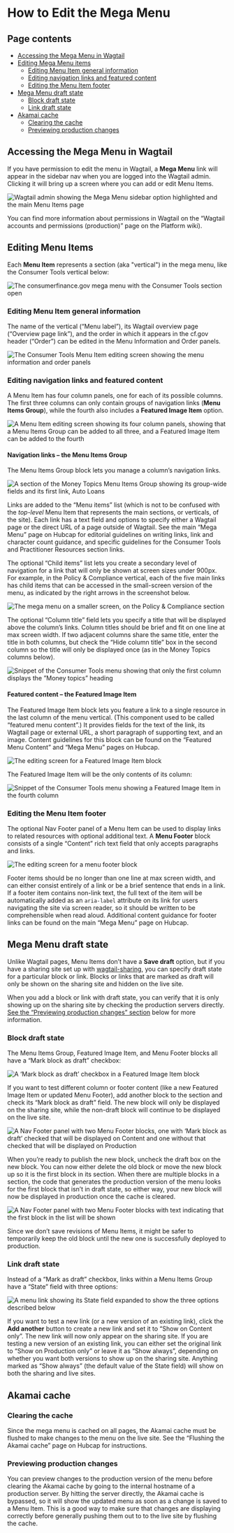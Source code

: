 # How to Edit the Mega Menu




## Page contents

- [Accessing the Mega Menu in Wagtail](#accessing-the-mega-menu-in-wagtail)
- [Editing Mega Menu items](#editing-menu-items)
    - [Editing Menu Item general information](#editing-menu-item-general-information)
    - [Editing navigation links and featured content](#editing-navigation-links-and-featured-content)
    - [Editing the Menu Item footer](#editing-the-menu-item-footer)
- [Mega Menu draft state](#mega-menu-draft-state)
    - [Block draft state](#block-draft-state)
    - [Link draft state](#link-draft-state)
- [Akamai cache](#akamai-cache)
    - [Clearing the cache](#clearing-the-cache)
    - [Previewing production changes](#previewing-production-changes)




## Accessing the Mega Menu in Wagtail

If you have permission to edit the menu in Wagtail, a **Mega Menu** link
will appear in the sidebar nav when you are logged into the Wagtail admin.
Clicking it will bring up a screen where you can add or edit Menu Items.

![Wagtail admin showing the Mega Menu sidebar option highlighted and the main Menu Items page](img/mega-menu/mega-menu-access.png)

You can find more information about permissions in Wagtail on the
“Wagtail accounts and permissions (production)” page on the Platform wiki).




## Editing Menu Items

Each **Menu Item** represents a section (aka "vertical") in the mega menu,
like the Consumer Tools vertical below:

![The consumerfinance.gov mega menu with the Consumer Tools section open](img/mega-menu/mega-menu.png)


### Editing Menu Item general information

The name of the vertical (“Menu label”),
its Wagtail overview page (“Overview page link”),
and the order in which it appears in the cf.gov header (“Order”)
can be edited in the Menu Information and Order panels.

![The Consumer Tools Menu Item editing screen showing the menu information and order panels](img/mega-menu/general-information.png)


### Editing navigation links and featured content

A Menu Item has four column panels, one for each of its possible columns.
The first three columns can only contain groups of navigation links
(**Menu Items Group**), while the fourth also includes
a **Featured Image Item** option.

![A Menu Item editing screen showing its four column panels, showing that a Menu Items Group can be added to all three, and a Featured Image Item can be added to the fourth](img/mega-menu/mega-menu-columns.png)

#### Navigation links – the Menu Items Group

The Menu Items Group block lets you manage a column’s navigation links.

![A section of the Money Topics Menu Items Group showing its group-wide fields and its first link, Auto Loans](img/mega-menu/menu-items-group.png)

Links are added to the “Menu items” list
(which is not to be confused with the _top-level_ Menu Item
that represents the main sections, or verticals, of the site).
Each link has a text field and options to specify either a Wagtail page
or the direct URL of a page outside of Wagtail.
See the main “Mega Menu” page on Hubcap for
editorial guidelines on writing links, link and character count guidance,
and specific guidelines for
the Consumer Tools and Practitioner Resources section links.

The optional “Child items” list lets you create a secondary level of navigation
for a link that will only be shown at screen sizes under 900px.
For example, in the Policy & Compliance vertical, each of the five main links
has child items that can be accessed in the small-screen version of the menu,
as indicated by the right arrows in the screenshot below.

![The mega menu on a smaller screen, on the Policy & Compliance section](img/mega-menu/secondary-nav.png)

The optional “Column title” field lets you
specify a title that will be displayed above the column’s links.
Column titles should be brief and fit on one line at max screen width.
If two adjacent columns share the same title, enter the title in both columns,
but check the “Hide column title” box in the second column
so the title will only be displayed once (as in the Money Topics columns below).

![Snippet of the Consumer Tools menu showing that only the first column displays the ”Money topics” heading](img/mega-menu/column-title.png)

#### Featured content – the Featured Image Item

The Featured Image Item block lets you feature a link to
a single resource in the last column of the menu vertical.
(This component used to be called “featured menu content”.)
It provides fields for the text of the link, its Wagtail page or external URL,
a short paragraph of supporting text, and an image.
Content guidelines for this block can be found on the “Featured Menu Content”
and “Mega Menu” pages on Hubcap.

![The editing screen for a Featured Image Item block](img/mega-menu/featured-image-item-admin.png)

The Featured Image Item will be the only contents of its column:  

![Snippet of the Consumer Tools menu showing a Featured Image Item in the fourth column](img/mega-menu/featured-image-item.png)


### Editing the Menu Item footer

The optional Nav Footer panel of a Menu Item can be used to
display links to related resources with optional additional text.
A **Menu Footer** block consists of a single “Content” rich text field that only accepts paragraphs and links.

![The editing screen for a menu footer block](img/mega-menu/nav-footer.png)

Footer items should be no longer than one line at max screen width, and can
either consist entirely of a link or be a brief sentence that ends in a link.
If a footer item contains non-link text, the full text of the item
will be automatically added as an `aria-label` attribute on its link
for users navigating the site via screen reader,
so it should be written to be comprehensible when read aloud.
Additional content guidance for footer links can be found on
the main “Mega Menu” page on Hubcap.




## Mega Menu draft state

Unlike Wagtail pages, Menu Items don’t have a **Save draft** option,
but if you have a sharing site set up with
[wagtail-sharing](https://github.com/cfpb/wagtail-sharing),
you can specify draft state for a particular block or link.
Blocks or links that are marked as draft will only
be shown on the sharing site and hidden on the live site.

When you add a block or link with draft state, you can verify that
it is only showing up on the sharing site
by checking the production servers directly.
[See the “Previewing production changes” section](#previewing-production-changes)
below for more information.


### Block draft state

The Menu Items Group, Featured Image Item, and Menu Footer blocks
all have a “Mark block as draft” checkbox:

![A ‘Mark block as draft’ checkbox in a Featured Image Item block](img/mega-menu/block-draft-state.png)

If you want to test different column or footer content
(like a new Featured Image Item or updated Menu Footer),
add another block to the section and check its “Mark block as draft” field.
The new block will only be displayed on the sharing site,
while the non-draft block will continue to be displayed on the live site.

![A Nav Footer panel with two Menu Footer blocks, one with ‘Mark block as draft’ checked that will be displayed on Content and one without that checked that will be displayed on Production](img/mega-menu/draft-footer-block.png)

When you’re ready to publish the new block,
uncheck the draft box on the new block.
You can now either delete the old block or move the new block up
so it is the first block in its section.
When there are multiple blocks in a section,
the code that generates the production version of the menu
looks for the first block that isn’t in draft state,
so either way, your new block will now be displayed in production
once the cache is cleared.

![A Nav Footer panel with two Menu Footer blocks with text indicating that the first block in the list will be shown](img/mega-menu/two-footer-blocks.png)


Since we don’t save revisions of Menu Items,
it might be safer to temporarily keep the old block
until the new one is successfully deployed to production.


### Link draft state

Instead of a “Mark as draft” checkbox, links within a Menu Items Group
have a “State” field with three options:

![A menu link showing its State field expanded to show the three options described below](img/mega-menu/link-draft-state.png)

If you want to test a new link (or a new version of an existing link),
click the **Add another** button to create a new link
and set it to “Show on Content only”.
The new link will now only appear on the sharing site.
If you are testing a new version of an existing link,
you can either set the original link to “Show on Production only”
or leave it as “Show always”, depending on whether you want
both versions to show up on the sharing site.
Anything marked as “Show always” (the default value of the State field)
will show on both the sharing and live sites.




## Akamai cache


### Clearing the cache

Since the mega menu is cached on all pages, the Akamai cache must be flushed
to make changes to the menu on the live site.
See the “Flushing the Akamai cache” page on Hubcap for instructions.


### Previewing production changes

You can preview changes to the production version of the menu
before clearing the Akamai cache by going to the internal hostname
of a production server.
By hitting the server directly, the Akamai cache is bypassed,
so it will show the updated menu as soon as a change is saved to a Menu Item.
This is a good way to make sure that changes are displaying correctly
before generally pushing them out to to the live site by flushing the cache.
